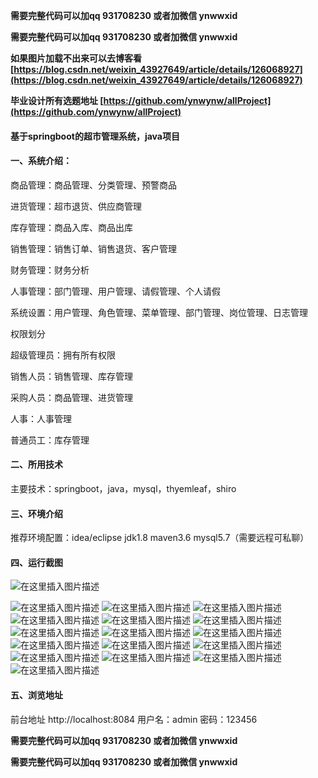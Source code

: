 **需要完整代码可以加qq  931708230 或者加微信  ynwwxid**

**需要完整代码可以加qq  931708230 或者加微信  ynwwxid**

**如果图片加载不出来可以去博客看
[https://blog.csdn.net/weixin_43927649/article/details/126068927](https://blog.csdn.net/weixin_43927649/article/details/126068927)**

**毕业设计所有选题地址
[https://github.com/ynwynw/allProject](https://github.com/ynwynw/allProject)**

#### 基于springboot的超市管理系统，java项目

#### 一、系统介绍：

商品管理：商品管理、分类管理、预警商品

进货管理：超市退货、供应商管理

库存管理：商品入库、商品出库

销售管理：销售订单、销售退货、客户管理

财务管理：财务分析

人事管理：部门管理、用户管理、请假管理、个人请假

系统设置：用户管理、角色管理、菜单管理、部门管理、岗位管理、日志管理

权限划分

超级管理员：拥有所有权限

销售人员：销售管理、库存管理

采购人员：商品管理、进货管理

人事：人事管理

普通员工：库存管理

#### 二、所用技术
主要技术：springboot，java，mysql，thyemleaf，shiro

#### 三、环境介绍

推荐环境配置：idea/eclipse  jdk1.8  maven3.6  mysql5.7（需要远程可私聊）

#### 四、运行截图
![在这里插入图片描述](https://img-blog.csdnimg.cn/80f8af90fe834d8d9d33c457c389f417.png#pic_center)

![在这里插入图片描述](https://img-blog.csdnimg.cn/e5451936324a4c15936ac3555b41aef0.png#pic_center)
![在这里插入图片描述](https://img-blog.csdnimg.cn/df0f82a5325c4a8eaedd6885fca04cb5.png#pic_center)
![在这里插入图片描述](https://img-blog.csdnimg.cn/50671b3f2bc64c8b8aebb8ac2de7f34c.png#pic_center)
![在这里插入图片描述](https://img-blog.csdnimg.cn/d17136809b11475ab8e8b3029fdd7326.png#pic_center)
![在这里插入图片描述](https://img-blog.csdnimg.cn/30fe6fd5a40b4370a7ccbf03c151e704.png#pic_center)
![在这里插入图片描述](https://img-blog.csdnimg.cn/aa34742fdf644e6f8b81f3b3d5c315a3.png#pic_center)
![在这里插入图片描述](https://img-blog.csdnimg.cn/5eccf0e8fec54ef4b5fbdb1850eada05.png#pic_center)
![在这里插入图片描述](https://img-blog.csdnimg.cn/578c6641ae9947229967cf535e58d76e.png#pic_center)
![在这里插入图片描述](https://img-blog.csdnimg.cn/281bff64cb194fc7b415e53a0c5c4cba.png#pic_center)
![在这里插入图片描述](https://img-blog.csdnimg.cn/f654f076515c4143af4e7094a5feb4c5.png#pic_center)
![在这里插入图片描述](https://img-blog.csdnimg.cn/bb94fe802cee45749e0085a1622d644b.png#pic_center)
![在这里插入图片描述](https://img-blog.csdnimg.cn/ad7e256281f44e9bbd1aa8fc9df06a36.png#pic_center)
![在这里插入图片描述](https://img-blog.csdnimg.cn/d7fc9240a5a049638420b62797cdeb88.png#pic_center)
![在这里插入图片描述](https://img-blog.csdnimg.cn/29b7c84ec3ad49af8d1246441794ff89.png#pic_center)
![在这里插入图片描述](https://img-blog.csdnimg.cn/ae1beed14b3a490cba4f2b85ebefdf7c.png#pic_center)
![在这里插入图片描述](https://img-blog.csdnimg.cn/1addc206a469403c94242da40cd42408.png#pic_center)




#### 五、浏览地址

前台地址
http://localhost:8084
用户名：admin   密码：123456

**需要完整代码可以加qq  931708230 或者加微信  ynwwxid**

**需要完整代码可以加qq  931708230 或者加微信  ynwwxid**
